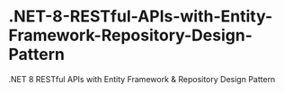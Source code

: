 # .NET-8-RESTful-APIs-with-Entity-Framework-Repository-Design-Pattern
.NET 8 RESTful APIs with Entity Framework &amp; Repository Design Pattern
